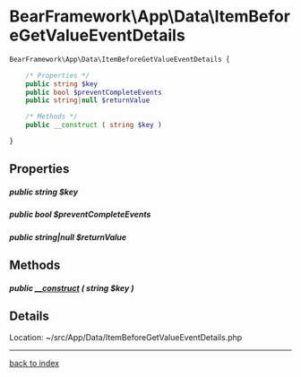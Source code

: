 # BearFramework\App\Data\ItemBeforeGetValueEventDetails

```php
BearFramework\App\Data\ItemBeforeGetValueEventDetails {

	/* Properties */
	public string $key
	public bool $preventCompleteEvents
	public string|null $returnValue

	/* Methods */
	public __construct ( string $key )

}
```

## Properties

##### public string $key

##### public bool $preventCompleteEvents

##### public string|null $returnValue

## Methods

##### public [__construct](bearframework.app.data.itembeforegetvalueeventdetails.__construct.method.md) ( string $key )

## Details

Location: ~/src/App/Data/ItemBeforeGetValueEventDetails.php

---

[back to index](index.md)

